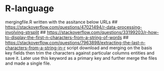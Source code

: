# R-language

mergingfile.R
written with the assitance below URLs
          ## https://stackoverflow.com/questions/47021494/r-data-processing-involving-strsplit
          ## https://stackoverflow.com/questions/33199203/r-how-to-display-the-first-n-characters-from-a-string-of-words
          ## https://stackoverflow.com/questions/7963898/extracting-the-last-n-characters-from-a-string-in-r
script download and merging on the basis key fields then trim the characters against particular columns entities and save it. Later use this keyword as a primary key and further merge the files and made a single file.

